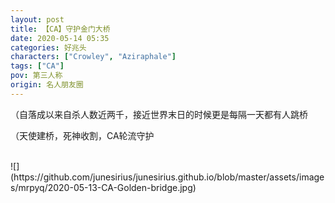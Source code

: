 ```yaml
---
layout: post
title: 【CA】守护金门大桥
date: 2020-05-14 05:35
categories: 好兆头
characters: ["Crowley", "Aziraphale"]
tags: ["CA"]
pov: 第三人称
origin: 名人朋友圈
---
```


（自落成以来自杀人数近两千，接近世界末日的时候更是每隔一天都有人跳桥

（天使建桥，死神收割，CA轮流守护

<br>
![](https://github.com/junesirius/junesirius.github.io/blob/master/assets/images/mrpyq/2020-05-13-CA-Golden-bridge.jpg)
